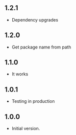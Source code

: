 ## 1.2.1
- Dependency upgrades

## 1.2.0
- Get package name from path

## 1.1.0
- It works

## 1.0.1
- Testing in production

## 1.0.0

- Initial version.
